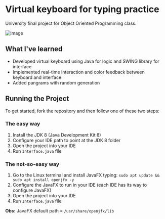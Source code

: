 # Virtual keyboard for typing practice
University final project for Object Oriented Programming class.

![image](https://user-images.githubusercontent.com/12193814/87873657-b3af2280-c999-11ea-930c-459acc756a76.png)

## What I've learned

- Developed virtual keyboard using Java for logic and SWING library for interface
- Implemented real-time interaction and color feedback between keyboard and interface
- Added pangrams with random generation

## Running the Project

To get started, fork the repository and then follow one of these two steps:

### The easy way

1. Install the JDK 8 (Java Development Kit 8)
2. Configure your IDE path to point at the JDK 8 folder
3. Open the project into your IDE
4. Run ```Interface.java``` file

### The not-so-easy way

1. Go to the Linux terminal and install JavaFX typing: ```sudo apt update && sudo apt install openjfx -y```
2. Configure the JavaFX to run in your IDE (each IDE has its way to configure JavaFX)
3. Open the project into your IDE
4. Run ```Interface.java``` file

**Obs:** JavaFX default path = ```/usr/share/openjfx/lib```
